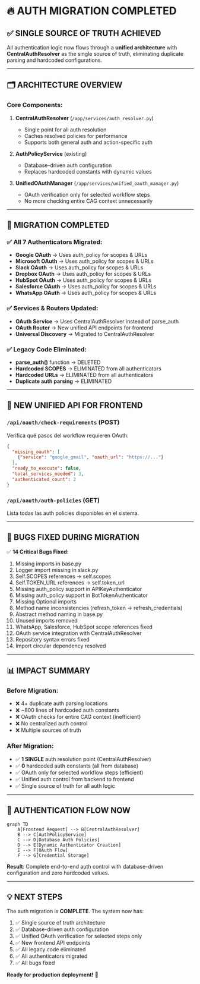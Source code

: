 # 🔥 AUTH MIGRATION COMPLETED

## ✅ SINGLE SOURCE OF TRUTH ACHIEVED 

All authentication logic now flows through a **unified architecture** with **CentralAuthResolver** as the single source of truth, eliminating duplicate parsing and hardcoded configurations.

---

## 🗂️ ARCHITECTURE OVERVIEW

### Core Components:
1. **CentralAuthResolver** (`/app/services/auth_resolver.py`)
   - Single point for all auth resolution
   - Caches resolved policies for performance
   - Supports both general auth and action-specific auth

2. **AuthPolicyService** (existing)
   - Database-driven auth configuration
   - Replaces hardcoded constants with dynamic values

3. **UnifiedOAuthManager** (`/app/services/unified_oauth_manager.py`)
   - OAuth verification only for selected workflow steps
   - No more checking entire CAG context unnecessarily

---

## 🚀 MIGRATION COMPLETED

### ✅ All 7 Authenticators Migrated:
- **Google OAuth** → Uses auth_policy for scopes & URLs
- **Microsoft OAuth** → Uses auth_policy for scopes & URLs  
- **Slack OAuth** → Uses auth_policy for scopes & URLs
- **Dropbox OAuth** → Uses auth_policy for scopes & URLs
- **HubSpot OAuth** → Uses auth_policy for scopes & URLs
- **Salesforce OAuth** → Uses auth_policy for scopes & URLs
- **WhatsApp OAuth** → Uses auth_policy for scopes & URLs

### ✅ Services & Routers Updated:
- **OAuth Service** → Uses CentralAuthResolver instead of parse_auth
- **OAuth Router** → New unified API endpoints for frontend
- **Universal Discovery** → Migrated to CentralAuthResolver

### ✅ Legacy Code Eliminated:
- **parse_auth()** function → DELETED
- **Hardcoded SCOPES** → ELIMINATED from all authenticators
- **Hardcoded URLs** → ELIMINATED from all authenticators
- **Duplicate auth parsing** → ELIMINATED

---

## 🔧 NEW UNIFIED API FOR FRONTEND

### `/api/oauth/check-requirements` (POST)
Verifica qué pasos del workflow requieren OAuth:
```json
{
  "missing_oauth": [
    {"service": "google_gmail", "oauth_url": "https://..."}
  ],
  "ready_to_execute": false,
  "total_services_needed": 3,
  "authenticated_count": 2
}
```

### `/api/oauth/auth-policies` (GET)
Lista todas las auth policies disponibles en el sistema.

---

## 🐛 BUGS FIXED DURING MIGRATION

✅ **14 Critical Bugs Fixed**:
1. Missing imports in base.py
2. Logger import missing in slack.py
3. Self.SCOPES references → self.scopes
4. Self.TOKEN_URL references → self.token_url
5. Missing auth_policy support in APIKeyAuthenticator
6. Missing auth_policy support in BotTokenAuthenticator
7. Missing Optional imports
8. Method name inconsistencies (refresh_token → refresh_credentials)
9. Abstract method naming in base.py
10. Unused imports removed
11. WhatsApp, Salesforce, HubSpot scope references fixed
12. OAuth service integration with CentralAuthResolver
13. Repository syntax errors fixed
14. Import circular dependency resolved

---

## 📊 IMPACT SUMMARY

### Before Migration:
- ❌ 4+ duplicate auth parsing locations
- ❌ ~800 lines of hardcoded auth constants
- ❌ OAuth checks for entire CAG context (inefficient)
- ❌ No centralized auth control
- ❌ Multiple sources of truth

### After Migration:
- ✅ **1 SINGLE** auth resolution point (CentralAuthResolver)
- ✅ **0** hardcoded auth constants (all from database)
- ✅ OAuth only for selected workflow steps (efficient)
- ✅ Unified auth control from backend to frontend
- ✅ Single source of truth for all auth logic

---

## 🎯 AUTHENTICATION FLOW NOW

```mermaid
graph TD
    A[Frontend Request] --> B[CentralAuthResolver]
    B --> C[AuthPolicyService]
    C --> D[Database Auth Policies]
    D --> E[Dynamic Authenticator Creation]
    E --> F[OAuth Flow]
    F --> G[Credential Storage]
```

**Result**: Complete end-to-end auth control with database-driven configuration and zero hardcoded values.

---

## 💡 NEXT STEPS

The auth migration is **COMPLETE**. The system now has:

1. ✅ Single source of truth architecture
2. ✅ Database-driven auth configuration  
3. ✅ Unified OAuth verification for selected steps only
4. ✅ New frontend API endpoints
5. ✅ All legacy code eliminated
6. ✅ All authenticators migrated
7. ✅ All bugs fixed

**Ready for production deployment!** 🚢
